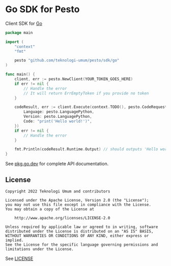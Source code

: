 # Go SDK for Pesto

Client SDK for [Go](https://go.dev)

```go
package main

import (
    "context"
    "fmt"

    pesto "github.com/teknologi-umum/pesto/sdk/go"
)

func main() {
    client, err := pesto.NewClient(YOUR_TOKEN_GOES_HERE)
    if err != nil {
        // Handle the error
        // It will return ErrEmptyToken if you provide no token
    }

    codeResult, err := client.Execute(context.TODO(), pesto.CodeRequest{
        Language: pesto.LanguagePython,
        Version: pesto.LanguagePython,
        Code: "print('Hello world!')",
    })
    if err != nil {
        // Handle the error
    }

    fmt.Println(codeResult.Runtime.Output) // should outputs 'Hello world!'
}
```

See [pkg.go.dev](https://pkg.go.dev/github.com/teknologi-umum/pesto/sdk/go) for complete API documentation.

## License

```
Copyright 2022 Teknologi Umum and contributors

Licensed under the Apache License, Version 2.0 (the "License");
you may not use this file except in compliance with the License.
You may obtain a copy of the License at

    http://www.apache.org/licenses/LICENSE-2.0

Unless required by applicable law or agreed to in writing, software
distributed under the License is distributed on an "AS IS" BASIS,
WITHOUT WARRANTIES OR CONDITIONS OF ANY KIND, either express or implied.
See the License for the specific language governing permissions and
limitations under the License.
```

See [LICENSE](../../LICENSE)